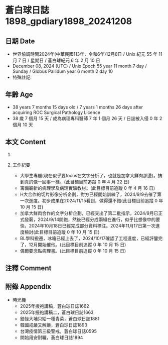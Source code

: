 [_metadata_:encoding]: - "utf-8"
[_metadata_:language]: - "zh-Hant-TW"
[_metadata_:fileformat]: - "markdown"
[_metadata_:MIME_type]: - "text/plain"
[_metadata_:markdown_version]: - "commonmark version 0.30"
[_metadata_:markdown_spec]: - "https://spec.commonmark.org/0.30/"

# 蒼白球日誌1898_gpdiary1898_20241208 #

## 日期 Date ##

* 世界協調時間2024年(中華民國113年，令和6年)12月8日 / Unix 紀元 55 年 11 月 7 日 / 星期日 / 蒼白球紀元 6 年 2 月 10 日
* December 08, 2024 (UTC) / Unix Epoch 55 year 11 month 7 day / Sunday / Globus Pallidum year 6 month 2 day 10
* 特殊註記:

## 年齡 Age ##

* 38 years 7 months 15 days old / 7 years 1 months 26 days after acquiring ROC Surgical Pathology Licence
* 38 歲 7 個月 15 天 / 成為病理專科醫師 7 年 1 個月 26 天 / 日誌被入侵 0 年 2 個月 10 天

## 本文 Content ##

1. 

2. 工作紀要

    - 大學生專題(現在似乎要focus在文字分析了，也就是加拿大鮮肉那邊)。搞到真的像一回事一樣。(此目標目前追蹤 0 年 4 月 22 日)
    - 籌備嶄新的病理學及病理實驗教材。(此目標目前追蹤 0 年 4 月 16 日)
    - H大合作的切片影像分析企劃，對方已經開始訓練了，2024/9/9去催了第一次進度。初步成果在2024/11/15看到，做得還不錯(此目標目前追蹤 0 年 10 月 15 日)
    - 加拿大鮮肉合作的文字分析企劃，已經交出了第二批指示。2024/9月已正式發薪，2024/9/14開跑，然後已經分成兩組在進行，似乎比想像中的要快，2024年10月18日已經完成部分資料標注。2024年11月17日第一次進度檢討(此目標目前追蹤 0 年 10 月 15 日)
    - BL學科搬遷，冰箱已經上去了，2024/10/17確認了工程進度，已經評鑒完了，12月開始催他。(此目標目前追蹤 0 年 10 月 15 日)
    - 偶爾要念點病理書。(此目標目前追蹤 0 年 10 月 15 日)

## 注釋 Comment ##


## 附錄 Appendix ##

* 時光機
    - 2025年授袍講稿，蒼白球日誌1662
    - 2025年授袍講稿二，蒼白球日誌1663
    - 錯怪大埔只給一種青菜，蒼白球日誌1881
    - 韓國戒嚴又解嚴，蒼白球日誌1893
    - 台灣疫情第三級警戒，蒼白球日誌0595
    - 開始用安耐曬，蒼白球日誌1894
